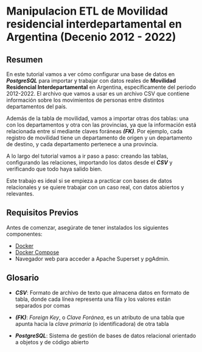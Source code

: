 
# Manipulacion ETL de Movilidad residencial interdepartamental en Argentina (Decenio 2012 - 2022)

## Resumen

En este tutorial vamos a ver cómo configurar una base de datos en __*PostgreSQL*__ para importar y trabajar con datos reales de **Movilidad Residencial Interdepartamental** en Argentina, específicamente del periodo 2012-2022. El archivo que vamos a usar es un archivo CSV que contiene información sobre los movimientos de personas entre distintos departamentos del país.

Además de la tabla de movilidad, vamos a importar otras dos tablas: una con los departamentos y otra con las provincias, ya que la información está relacionada entre sí mediante claves foráneas __*(FK)*__. Por ejemplo, cada registro de movilidad tiene un departamento de origen y un departamento de destino, y cada departamento pertenece a una provincia.

A lo largo del tutorial vamos a ir paso a paso: creando las tablas, configurando las relaciones, importando los datos desde el __*CSV*__ y verificando que todo haya salido bien.

Este trabajo es ideal si se empieza a practicar con bases de datos relacionales y se quiere trabajar con un caso real, con datos abiertos y relevantes.


## **Requisitos Previos**

Antes de comenzar, asegúrate de tener instalados los siguientes componentes:

- [Docker](https://www.docker.com/)
- [Docker Compose](https://docs.docker.com/compose/)
- Navegador web para acceder a Apache Superset y pgAdmin.




## Glosario

* __*CSV*__: Formato de archivo de texto que almacena datos en formato de tabla, donde cada línea representa una fila y los valores están separados por comas

* __*(FK)*__: _Foreign Key_, o _Clave Foránea_, es un atributo de una tabla que apunta hacia la _clave primaria_ (o identificadora) de otra tabla

* __*PostgreSQL*__: Sistema de gestión de bases de datos relacional orientado a objetos y de código abierto